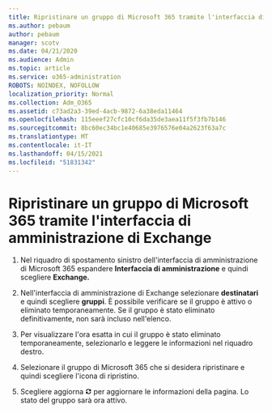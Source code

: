 ```yaml
---
title: Ripristinare un gruppo di Microsoft 365 tramite l'interfaccia di amministrazione di Exchange
ms.author: pebaum
author: pebaum
manager: scotv
ms.date: 04/21/2020
ms.audience: Admin
ms.topic: article
ms.service: o365-administration
ROBOTS: NOINDEX, NOFOLLOW
localization_priority: Normal
ms.collection: Adm_O365
ms.assetid: c73ad2a3-39ed-4acb-9872-6a38eda11464
ms.openlocfilehash: 115eeef27cfc10cf6da35de3aea11f5f3fb7b146
ms.sourcegitcommit: 8bc60ec34bc1e40685e3976576e04a2623f63a7c
ms.translationtype: MT
ms.contentlocale: it-IT
ms.lasthandoff: 04/15/2021
ms.locfileid: "51831342"
---
```

# <a name="restore-a-microsoft-365-group-using-the-exchange-admin-center"></a>Ripristinare un gruppo di Microsoft 365 tramite l'interfaccia di amministrazione di Exchange

1. Nel riquadro di spostamento sinistro dell'interfaccia di amministrazione di Microsoft 365 espandere **Interfaccia di amministrazione** e quindi scegliere **Exchange.**
    
2. Nell'interfaccia di amministrazione di Exchange selezionare **destinatari** e quindi scegliere **gruppi**. È possibile verificare se il gruppo è attivo o eliminato temporaneamente. Se il gruppo è stato eliminato definitivamente, non sarà incluso nell'elenco.
    
3. Per visualizzare l'ora esatta in cui il gruppo è stato eliminato temporaneamente, selezionarlo e leggere le informazioni nel riquadro destro.
    
4. Selezionare il gruppo di Microsoft 365 che si desidera ripristinare e quindi scegliere l'icona di ripristino.
    
5. Scegliere aggiorna ![Icona Aggiorna](media/6464df90-2a91-4c1f-92a6-9a38c7696ac3.gif) per aggiornare le informazioni della pagina. Lo stato del gruppo sarà ora attivo. 
    

